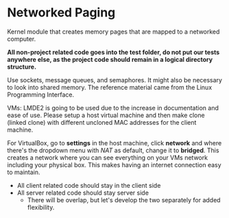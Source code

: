 # Networked Paging
Kernel module that creates memory pages that are mapped to a networked computer.

**All non-project related code goes into the test folder, do not put our tests anywhere else, as the project code should remain in a logical directory structure.**

Use sockets, message queues, and semaphores. It might also be necessary to look into shared memory. The reference material came from the Linux Programming Interface.

VMs: LMDE2 is going to be used due to the increase in documentation and ease of use. Please setup a host virtual machine and then make clone (linked clone) with different uncloned MAC addresses for the client machine.

For VirtualBox, go to **settings** in the host machine, click **network** and where there's the dropdown menu with _NAT_ as default, change it to **bridged**. This creates a network where you can see everything on your VMs network including your physical box. This makes having an internet connection easy to maintain. 

* All client related code should stay in the client side 
* All server related code should stay server side 
    * There will be overlap, but let's develop the two separately for added flexibility.
